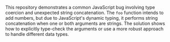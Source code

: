 This repository demonstrates a common JavaScript bug involving type coercion and unexpected string concatenation.  The `foo` function intends to add numbers, but due to JavaScript's dynamic typing, it performs string concatenation when one or both arguments are strings.  The solution shows how to explicitly type-check the arguments or use a more robust approach to handle different data types.